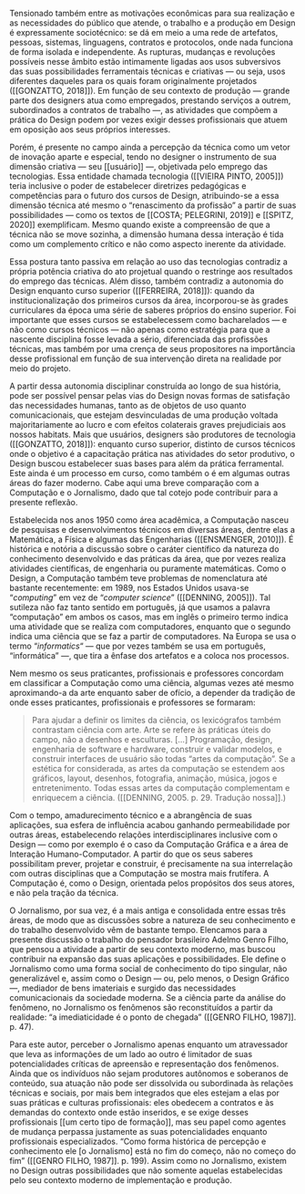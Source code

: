 Tensionado também entre as motivações econômicas para sua realização e as necessidades do público que atende, o trabalho e a produção em Design é expressamente sociotécnico: se dá em meio a uma rede de artefatos, pessoas, sistemas, linguagens, contratos e protocolos, onde nada funciona de forma isolada e independente. As rupturas, mudanças e revoluções possíveis nesse âmbito estão intimamente ligadas aos usos subversivos das suas possibilidades ferramentais técnicas e criativas — ou seja, usos diferentes daqueles para os quais foram originalmente projetados ([[GONZATTO, 2018]]). Em função de seu contexto de produção — grande parte dos designers atua como empregados, prestando serviços a outrem, subordinados a contratos de trabalho —, as atividades que compõem a prática do Design podem por vezes exigir desses profissionais que atuem em oposição aos seus próprios interesses.

Porém, é presente no campo ainda a percepção da técnica como um vetor de inovação aparte e especial, tendo no designer o instrumento de sua dimensão criativa — seu [[usuário]] —, objetivada pelo emprego das tecnologias. Essa entidade chamada tecnologia ([[VIEIRA PINTO, 2005]]) teria inclusive o poder de estabelecer diretrizes pedagógicas e competências para o futuro dos cursos de Design, atribuindo-se a essa dimensão técnica até mesmo o “renascimento da profissão” a partir de suas possibilidades — como os textos de [[COSTA; PELEGRINI, 2019]] e [[SPITZ, 2020]] exemplificam. Mesmo quando existe a compreensão de que a técnica não se move sozinha, a dimensão humana dessa interação é tida como um complemento crítico e não como aspecto inerente da atividade.

Essa postura tanto passiva em relação ao uso das tecnologias contradiz a própria potência criativa do ato projetual quando o restringe aos resultados do emprego das técnicas. Além disso, também contradiz a autonomia do Design enquanto curso superior ([[FERREIRA, 2018]]): quando da institucionalização dos primeiros cursos da área, incorporou-se às grades curriculares da época uma série de saberes próprios do ensino superior. Foi importante que esses cursos se estabelecessem como bacharelados — e não como cursos técnicos — não apenas como estratégia para que a nascente disciplina fosse levada a sério, diferenciada das profissões técnicas, mas também por uma crença de seus propositores na importância desse profissional em função de sua intervenção direta na realidade por meio do projeto.

A partir dessa autonomia disciplinar construída ao longo de sua história, pode ser possível pensar pelas vias do Design novas formas de satisfação das necessidades humanas, tanto as de objetos de uso quanto comunicacionais, que estejam desvinculadas de uma produção voltada majoritariamente ao lucro e com efeitos colaterais graves prejudiciais aos nossos habitats. Mais que usuários, designers são produtores de tecnologia ([[GONZATTO, 2018]]): enquanto curso superior, distinto de cursos técnicos onde o objetivo é a capacitação prática nas atividades do setor produtivo, o Design buscou estabelecer suas bases para além da prática ferramental. Este ainda é um processo em curso, como também o é em algumas outras áreas do fazer moderno. Cabe aqui uma breve comparação com a Computação e o Jornalismo, dado que tal cotejo pode contribuir para a presente reflexão.

Estabelecida nos anos 1950 como área acadêmica, a Computação nasceu de pesquisas e desenvolvimentos técnicos em diversas áreas, dentre elas a Matemática, a Física e algumas das Engenharias ([[ENSMENGER, 2010]]). É histórica e notória a discussão sobre o caráter científico da natureza do conhecimento desenvolvido e das práticas da área, que por vezes realiza atividades científicas, de engenharia ou puramente matemáticas. Como o Design, a Computação também teve problemas de nomenclatura até bastante recentemente: em 1989, nos Estados Unidos usava-se “_computing_” em vez de “_computer science_” ([[DENNING, 2005]]). Tal sutileza não faz tanto sentido em português, já que usamos a palavra “computação” em ambos os casos, mas em inglês o primeiro termo indica uma atividade que se realiza com computadores, enquanto que o segundo indica uma ciência que se faz a partir de computadores. Na Europa se usa o termo “_informatics_“ — que por vezes também se usa em português, “informática” —, que tira a ênfase dos artefatos e a coloca nos processos.

Nem mesmo os seus praticantes, profissionais e professores concordam em classificar a Computação como uma ciência, algumas vezes até mesmo aproximando-a da arte enquanto saber de ofício, a depender da tradição de onde esses praticantes, profissionais e professores se formaram:

> Para ajudar a definir os limites da ciência, os lexicógrafos também contrastam ciência com arte. Arte se refere às práticas úteis do campo, não a desenhos e esculturas. [...] Programação, design, engenharia de software e hardware, construir e validar modelos, e construir interfaces de usuário são todas “artes da computação”. Se a estética for considerada, as artes da computação se estendem aos gráficos, layout, desenhos, fotografia, animação, música, jogos e entretenimento. Todas essas artes da computação complementam e enriquecem a ciência. ([[DENNING, 2005. p. 29. Tradução nossa]].)

Com o tempo, amadurecimento técnico e a abrangência de suas aplicações, sua esfera de influência acabou ganhando permeabilidade por outras áreas, estabelecendo relações interdisciplinares inclusive com o Design — como por exemplo é o caso da Computação Gráfica e a área de Interação Humano-Computador. A partir do que os seus saberes possibilitam prever, projetar e construir, é precisamente na sua interrelação com outras disciplinas que a Computação se mostra mais frutífera. A Computação é, como o Design, orientada pelos propósitos dos seus atores, e não pela tração da técnica.

O Jornalismo, por sua vez, é a mais antiga e consolidada entre essas três áreas, de modo que as discussões sobre a natureza de seu conhecimento e do trabalho desenvolvido vêm de bastante tempo. Elencamos para a presente discussão o trabalho do pensador brasileiro Adelmo Genro Filho, que pensou a atividade a partir de seu contexto moderno, mas buscou contribuir na expansão das suas aplicações e possibilidades. Ele define o Jornalismo como uma forma social de conhecimento do tipo singular, não generalizável e, assim como o Design — ou, pelo menos, o Design Gráfico —, mediador de bens imateriais e surgido das necessidades comunicacionais da sociedade moderna. Se a ciência parte da análise do fenômeno, no Jornalismo os fenômenos são reconstituídos a partir da realidade: “a imediaticidade é o ponto de chegada” ([[GENRO FILHO, 1987]]. p. 47).

Para este autor, perceber o Jornalismo apenas enquanto um atravessador que leva as informações de um lado ao outro é limitador de suas potencialidades críticas de apreensão e representação dos fenômenos. Ainda que os indivíduos não sejam produtores autônomos e soberanos de conteúdo, sua atuação não pode ser dissolvida ou subordinada às relações técnicas e sociais, por mais bem integrados que eles estejam a elas por suas práticas e culturas profissionais: eles obedecem a contratos e às demandas do contexto onde estão inseridos, e se exige desses profissionais [[um certo tipo de formação]], mas seu papel como agentes de mudança perpassa justamente as suas potencialidades enquanto profissionais especializados. “Como forma histórica de percepção e conhecimento ele [o Jornalismo] está no fim do começo, não no começo do fim” ([[GENRO FILHO, 1987]]. p. 199). Assim como no Jornalismo, existem no Design outras possibilidades que não somente aquelas estabelecidas pelo seu contexto moderno de implementação e produção.